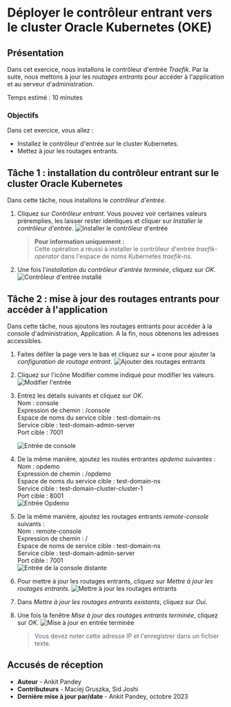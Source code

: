 # Déployer le contrôleur entrant vers le cluster Oracle Kubernetes (OKE)

## Présentation

Dans cet exercice, nous installons le contrôleur d'entrée _Traefik_. Par la suite, nous mettons à jour les _routages entrants_ pour accéder à l'application et au serveur d'administration.

Temps estimé : 10 minutes

### Objectifs

Dans cet exercice, vous allez :

*   Installez le contrôleur d'entrée sur le cluster Kubernetes.
*   Mettez à jour les routages entrants.

## Tâche 1 : installation du contrôleur entrant sur le cluster Oracle Kubernetes

Dans cette tâche, nous installons le _contrôleur d'entrée_.

1.  Cliquez sur _Contrôleur entrant_. Vous pouvez voir certaines valeurs préremplies, les laisser rester identiques et cliquer sur _Installer le contrôleur d'entrée_. ![Installer le contrôleur d'entrée](images/install-ingress-controller.png)
    
    > **Pour information uniquement :**  
    > Cette opération a réussi à installer le contrôleur d'entrée _traefik-operator_ dans l'espace de noms Kubernetes _traefik-ns_.
    
2.  Une fois l'_installation du contrôleur d'entrée terminée_, cliquez sur _OK_. ![Contrôleur d'entrée installé](images/ingress-controller-installed.png)
    

## Tâche 2 : mise à jour des routages entrants pour accéder à l'application

Dans cette tâche, nous ajoutons les routages entrants pour accéder à la console d'administration, Application. A la fin, nous obtenons les adresses accessibles.

1.  Faites défiler la page vers le bas et cliquez sur _+_ icone pour ajouter la _configuration de routage entrant_. ![Ajouter des routages entrants](images/add-ingress-routes.png)
    
2.  Cliquez sur l'icône Modifier comme indiqué pour modifier les valeurs. ![Modifier l'entrée](images/edit-ingress.png)
    
3.  Entrez les détails suivants et cliquez sur _OK_.  
    Nom : console  
    Expression de chemin : /console  
    Espace de noms du service cible : test-domain-ns  
    Service cible : test-domain-admin-server  
    Port cible : 7001  
    
    ![Entrée de console](images/console-ingress.png)
    
4.  De la même manière, ajoutez les routes entrantes _opdemo_ suivantes :  
    Nom : opdemo  
    Expression de chemin : /opdemo  
    Espace de noms du service cible : test-domain-ns  
    Service cible : test-domain-cluster-cluster-1  
    Port cible : 8001  
    ![Entrée Opdemo](images/opdemo-ingress.png)
    
5.  De la même manière, ajoutez les routages entrants _remote-console_ suivants :  
    Nom : remote-console  
    Expression de chemin : /  
    Espace de noms de service cible : test-domain-ns  
    Service cible : test-domain-admin-server  
    Port cible : 7001  
    ![Entrée de la console distante](images/remote-console-ingress.png)
    
6.  Pour mettre à jour les routages entrants, cliquez sur _Mettre à jour les routages entrants_. ![Mettre à jour les routages entrants](images/update-ingress-routes.png)
    
7.  Dans _Mettre à jour les routages entrants existants_, cliquez sur _Oui_.
    
8.  Une fois la fenêtre _Mise à jour des routages entrants terminée_, cliquez sur _OK_. ![Mise à jour en entrée terminée](images/update-ingress-complete.png)
    
    > Vous devez noter cette adresse IP et l'enregistrer dans un fichier texte.
    

## Accusés de réception

*   **Auteur** - Ankit Pandey
*   **Contributeurs** - Maciej Gruszka, Sid Joshi
*   **Dernière mise à jour par/date** - Ankit Pandey, octobre 2023